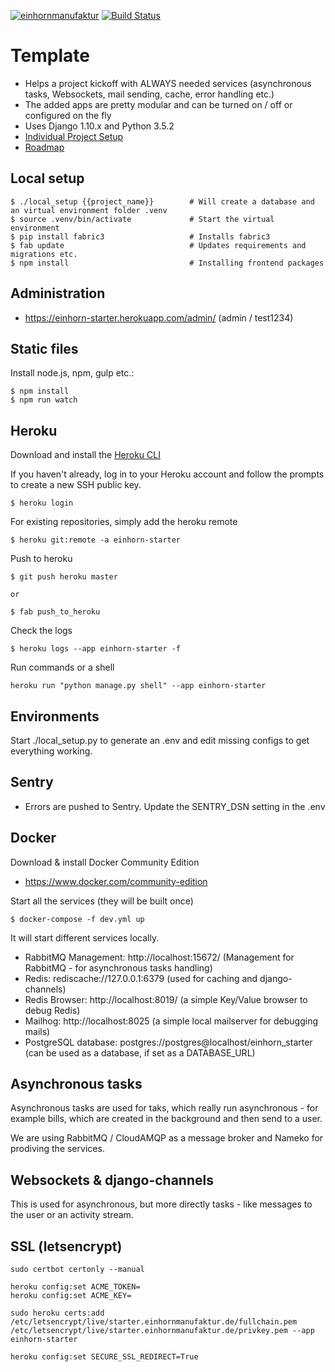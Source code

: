 [![einhornmanufaktur](https://img.shields.io/badge/made%20by-einhornmanufaktur-blue.svg)](https://www.einhornmanufaktur.de/)
[![Build Status](https://circleci.com/gh/jensneuhaus/einhorn-starter.png?style=shield&circle-token=36515d7bdb2ff036a488c3b58bea07e80bf2fad1)](https://circleci.com/gh/jensneuhaus/einhorn-starter/)

# Template

* Helps a project kickoff with ALWAYS needed services (asynchronous tasks, Websockets, mail sending, cache, error handling etc.)
* The added apps are pretty modular and can be turned on / off or configured on the fly
* Uses Django 1.10.x and Python 3.5.2
* [Individual Project Setup](docs/project_setup.md)
* [Roadmap](docs/roadmap.md)

## Local setup

```
$ ./local_setup {{project_name}}        # Will create a database and an virtual environment folder .venv
$ source .venv/bin/activate             # Start the virtual environment
$ pip install fabric3                   # Installs fabric3
$ fab update                            # Updates requirements and migrations etc.
$ npm install                           # Installing frontend packages
```

## Administration

* https://einhorn-starter.herokuapp.com/admin/ (admin / test1234)

## Static files

Install node.js, npm, gulp etc.:

    $ npm install
    $ npm run watch


## Heroku

Download and install the [Heroku CLI](https://devcenter.heroku.com/articles/heroku-command-line)

If you haven't already, log in to your Heroku account and follow the prompts to create a new SSH public key.

```
$ heroku login
```

For existing repositories, simply add the heroku remote

```
$ heroku git:remote -a einhorn-starter
```

Push to heroku

```
$ git push heroku master

or

$ fab push_to_heroku
```

Check the logs

```
$ heroku logs --app einhorn-starter -f                                                                                                                                              
```

Run commands or a shell

```
heroku run "python manage.py shell" --app einhorn-starter
```

## Environments

Start ./local_setup.py to generate an .env and edit missing configs to get everything working.

## Sentry

* Errors are pushed to Sentry. Update the SENTRY_DSN setting in the .env

## Docker

Download & install Docker Community Edition

* https://www.docker.com/community-edition

Start all the services (they will be built once)

```
$ docker-compose -f dev.yml up
```

It will start different services locally.

* RabbitMQ Management: http://localhost:15672/ (Management for RabbitMQ - for asynchronous tasks handling)
* Redis: rediscache://127.0.0.1:6379 (used for caching and django-channels)
* Redis Browser: http://localhost:8019/ (a simple Key/Value browser to debug Redis)
* Mailhog: http://localhost:8025 (a simple local mailserver for debugging mails)
* PostgreSQL database: postgres://postgres@localhost/einhorn_starter (can be used as a database, if set as a DATABASE_URL)

## Asynchronous tasks

Asynchronous tasks are used for taks, which really run asynchronous - for example bills, which are created in the background and then send to a user.

We are using RabbitMQ / CloudAMQP as a message broker and Nameko for prodiving the services.

## Websockets & django-channels

This is used for asynchronous, but more directly tasks - like messages to the user or an activity stream. 

## SSL (letsencrypt)

```
sudo certbot certonly --manual

heroku config:set ACME_TOKEN=
heroku config:set ACME_KEY=

sudo heroku certs:add /etc/letsencrypt/live/starter.einhornmanufaktur.de/fullchain.pem /etc/letsencrypt/live/starter.einhornmanufaktur.de/privkey.pem --app einhorn-starter

heroku config:set SECURE_SSL_REDIRECT=True

```
